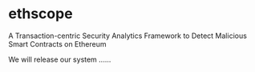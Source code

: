 # ethscope
A Transaction-centric Security Analytics Framework to Detect Malicious Smart Contracts on Ethereum

We will release our system ......
